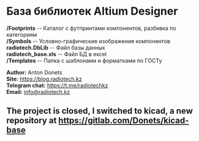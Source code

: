 # База библиотек Altium Designer

**/Footprints**  --  Каталог с футпринтами компонентов, разбивка по категориям  
**/Symbols**  --  Условно-графические изображения компонентов  
**radiotech.DbLib**  --  Файл базы данных  
**radiotech_base.xls**  --  Файл БД в excel  
**/Templates**  --  Папка с шаблонами и форматками по ГОСТу  

**Author:** Anton Donets  
**Site:** https://blog.radiotech.kz  
**Telegram chat:** https://t.me/radiotechkz  
**Email:** info@radiotech.kz  

## The project is closed, I switched to kicad, a new repository at https://gitlab.com/Donets/kicad-base
